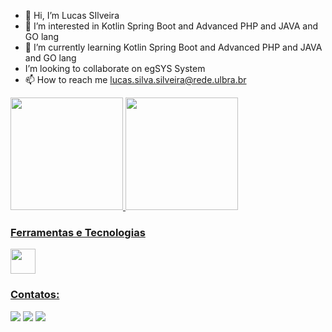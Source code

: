 - 👋 Hi, I’m Lucas SIlveira
- 👀 I’m interested in Kotlin Spring Boot and Advanced PHP and JAVA and GO lang
- 🌱 I’m currently learning Kotlin Spring Boot and Advanced PHP and JAVA and GO lang
-    I’m looking to collaborate on egSYS System
- 📫 How to reach me lucas.silva.silveira@rede.ulbra.br

<div>
<a href="https://github.com/lucassilveira96/">
<img height="180em" src="https://github-readme-stats.vercel.app/api/top-langs/?username=lucassilveira96&layout=compact&langs_count=7&theme=dark"/>
<img height="180em" src="https://github-readme-stats.vercel.app/api?username=lucassilveira96&show_icons=true&theme=dark&include_all_commits=true&count_private=true"/>
</div>

### Ferramentas e Tecnologias

<img src="https://cdn.jsdelivr.net/gh/devicons/devicon/icons/git/git-original.svg" width="40" height="40"/>  

### Contatos:

<div>
<a href="https://instagram.com/silveira_dev" target="_blank"><img src="https://img.shields.io/badge/-Instagram-%23E4405F?style=for-the-badge&logo=instagram&logoColor=white" target="_blank"></a>
<a href="https://www.linkedin.com/in/lucas-da-silva-silveira-4178b9107/" target="_blank"><img src="https://img.shields.io/badge/-LinkedIn-%230077B5?style=for-the-badge&logo=linkedin&logoColor=white" target="_blank"></a>
<a href="" target="api.whatsapp.com/send?phone=5551982011053"><img src="https://img.shields.io/badge/-WhatsApp-25D366?style=for-the-badge&logo=whatsapp&logoColor=white" target="_blank"></a> 
</div>
